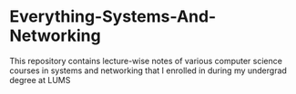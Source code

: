 # Everything-Systems-And-Networking
This repository contains lecture-wise notes of various computer science courses in systems and networking that I enrolled in during my undergrad degree at LUMS

